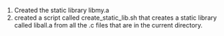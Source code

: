 1. Created the static library libmy.a
2. created a script called create_static_lib.sh that creates a static library called liball.a from all the .c files that are in the current directory.